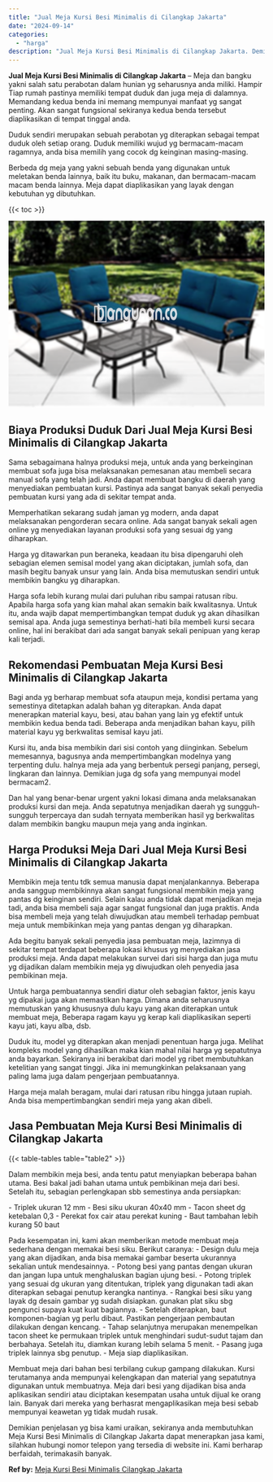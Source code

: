 ```yaml
---
title: "Jual Meja Kursi Besi Minimalis di Cilangkap Jakarta"
date: "2024-09-14"
categories: 
  - "harga"
description: "Jual Meja Kursi Besi Minimalis di Cilangkap Jakarta. Demikian penjelasan yg bisa kami uraikan, sekiranya anda membutuhkan Meja Kursi Besi Minimalis di Cilang..."
---
```


**Jual Meja Kursi Besi Minimalis di Cilangkap Jakarta** – Meja dan bangku yakni salah satu perabotan dalam hunian yg seharusnya anda miliki. Hampir Tiap rumah pastinya memiliki tempat duduk dan juga meja di dalamnya. Memandang kedua benda ini memang mempunyai manfaat yg sangat penting. Akan sangat fungsional sekiranya kedua benda tersebut diaplikasikan di tempat tinggal anda.

Duduk sendiri merupakan sebuah perabotan yg diterapkan sebagai tempat duduk oleh setiap orang. Duduk memiliki wujud yg bermacam-macam ragamnya, anda bisa memilih yang cocok dg keinginan masing-masing.

Berbeda dg meja yang yakni sebuah benda yang digunakan untuk meletakan benda lainnya, baik itu buku, makanan, dan bermacam-macam macam benda lainnya. Meja dapat diaplikasikan yang layak dengan kebutuhan yg dibutuhkan.

{{< toc >}}

![Jual Meja Kursi Besi Minimalis di Cilangkap Jakarta](/images/jual-meja-besi-murah04.png)

## Biaya Produksi Duduk Dari Jual Meja Kursi Besi Minimalis di Cilangkap Jakarta

Sama sebagaimana halnya produksi meja, untuk anda yang berkeinginan membuat sofa juga bisa melaksanakan pemesanan atau membeli secara manual sofa yang telah jadi. Anda dapat membuat bangku di daerah yang menyediakan pembuatan kursi. Pastinya ada sangat banyak sekali penyedia pembuatan kursi yang ada di sekitar tempat anda.

Memperhatikan sekarang sudah jaman yg modern, anda dapat melaksanakan pengorderan secara online. Ada sangat banyak sekali agen online yg menyediakan layanan produksi sofa yang sesuai dg yang diharapkan.

Harga yg ditawarkan pun beraneka, keadaan itu bisa dipengaruhi oleh sebagian elemen semisal model yang akan diciptakan, jumlah sofa, dan masih begitu banyak unsur yang lain. Anda bisa memutuskan sendiri untuk membikin bangku yg diharapkan.

Harga sofa lebih kurang mulai dari puluhan ribu sampai ratusan ribu. Apabila harga sofa yang kian mahal akan semakin baik kwalitasnya. Untuk itu, anda wajib dapat mempertimbangkan tempat duduk yg akan dihasilkan semisal apa. Anda juga semestinya berhati-hati bila membeli kursi secara online, hal ini berakibat dari ada sangat banyak sekali penipuan yang kerap kali terjadi.

## Rekomendasi Pembuatan Meja Kursi Besi Minimalis di Cilangkap Jakarta

Bagi anda yg berharap membuat sofa ataupun meja, kondisi pertama yang semestinya ditetapkan adalah bahan yg diterapkan. Anda dapat menerapkan material kayu, besi, atau bahan yang lain yg efektif untuk membikin kedua benda tadi. Beberapa anda menjadikan bahan kayu, pilih material kayu yg berkwalitas semisal kayu jati.

Kursi itu, anda bisa membikin dari sisi contoh yang diinginkan. Sebelum memesannya, bagusnya anda mempertimbangkan modelnya yang terpenting dulu. halnya meja ada yang berbentuk persegi panjang, persegi, lingkaran dan lainnya. Demikian juga dg sofa yang mempunyai model bermacam2.

Dan hal yang benar-benar urgent yakni lokasi dimana anda melaksanakan produksi kursi dan meja. Anda sepatutnya menjadikan daerah yg sungguh-sungguh terpercaya dan sudah ternyata memberikan hasil yg berkwalitas dalam membikin bangku maupun meja yang anda inginkan.

## Harga Produksi Meja Dari Jual Meja Kursi Besi Minimalis di Cilangkap Jakarta

Membikin meja tentu tdk semua manusia dapat menjalankannya. Beberapa anda sanggup membikinnya akan sangat fungsional membikin meja yang pantas dg keinginan sendiri. Selain kalau anda tidak dapat menjadikan meja tadi, anda bisa membeli saja agar sangat fungsional dan juga praktis. Anda bisa membeli meja yang telah diwujudkan atau membeli terhadap pembuat meja untuk membikinkan meja yang pantas dengan yg diharapkan.

Ada begitu banyak sekali penyedia jasa pembuatan meja, lazimnya di sekitar tempat terdapat beberapa lokasi khusus yg menyediakan jasa produksi meja. Anda dapat melakukan survei dari sisi harga dan juga mutu yg dijadikan dalam membikin meja yg diwujudkan oleh penyedia jasa pembikinan meja.

Untuk harga pembuatannya sendiri diatur oleh sebagian faktor, jenis kayu yg dipakai juga akan memastikan harga. Dimana anda seharusnya memutuskan yang khususnya dulu kayu yang akan diterapkan untuk membuat meja, Beberapa ragam kayu yg kerap kali diaplikasikan seperti kayu jati, kayu alba, dsb.

Duduk itu, model yg diterapkan akan menjadi penentuan harga juga. Melihat kompleks model yang dihasilkan maka kian mahal nilai harga yg sepatutnya anda bayarkan. Sekiranya ini berakibat dari model yg ribet membutuhkan ketelitian yang sangat tinggi. Jika ini memungkinkan pelaksanaan yang paling lama juga dalam pengerjaan pembuatannya.

Harga meja malah beragam, mulai dari ratusan ribu hingga jutaan rupiah. Anda bisa mempertimbangkan sendiri meja yang akan dibeli.

## Jasa Pembuatan Meja Kursi Besi Minimalis di Cilangkap Jakarta

{{< table-tables table="table2" >}}

Dalam membikin meja besi, anda tentu patut menyiapkan beberapa bahan utama. Besi bakal jadi bahan utama untuk pembikinan meja dari besi. Setelah itu, sebagian perlengkapan sbb semestinya anda persiapkan:

\- Triplek ukuran 12 mm - Besi siku ukuran 40x40 mm - Tacon sheet dg ketebalan 0,3 - Perekat fox cair atau perekat kuning - Baut tambahan lebih kurang 50 baut

Pada kesempatan ini, kami akan memberikan metode membuat meja sederhana dengan memakai besi siku. Berikut caranya: - Design dulu meja yang akan dijadikan, anda bisa memakai gambar beserta ukurannya sekalian untuk mendesainnya. - Potong besi yang pantas dengan ukuran dan jangan lupa untuk menghaluskan bagian ujung besi. - Potong triplek yang sesuai dg ukuran yang ditentukan, triplek yang digunakan tadi akan diterapkan sebagai penutup kerangka nantinya. - Rangkai besi siku yang layak dg desain gambar yg sudah disiapkan. gunakan plat siku sbg pengunci supaya kuat kuat bagiannya. - Setelah diterapkan, baut komponen-bagian yg perlu dibaut. Pastikan pengerjaan pembautan dilakukan dengan kencang. - Tahap selanjutnya merupakan menempelkan tacon sheet ke permukaan triplek untuk menghindari sudut-sudut tajam dan berbahaya. Setelah itu, diamkan kurang lebih selama 5 menit. - Pasang juga triplek lainnya sbg penutup. - Meja siap diaplikasikan.

Membuat meja dari bahan besi terbilang cukup gampang dilakukan. Kursi terutamanya anda mempunyai kelengkapan dan material yang sepatutnya digunakan untuk membuatnya. Meja dari besi yang dijadikan bisa anda aplikasikan sendiri atau diciptakan kesempatan usaha untuk dijual ke orang lain. Banyak dari mereka yang berhasrat mengaplikasikan meja besi sebab mempunyai keawetan yg tidak mudah rusak.

Demikian penjelasan yg bisa kami uraikan, sekiranya anda membutuhkan Meja Kursi Besi Minimalis di Cilangkap Jakarta dapat menerapkan jasa kami, silahkan hubungi nomor telepon yang tersedia di website ini. Kami berharap berfaidah, terimakasih banyak.

**Ref by:** [Meja Kursi Besi Minimalis Cilangkap Jakarta](https://id.wikipedia.org/wiki/Meja)
